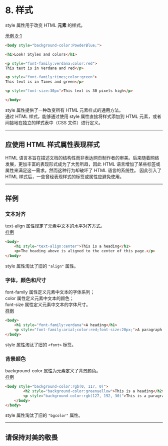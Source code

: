 # 8. 样式

style 属性用于改变 HTML **元素** 的样式。  

[示例 8-1](../example/8-1.html)

```HTML
<body style="background-color:PowderBlue;">

<h1>Look! Styles and colors</h1>

<p style="font-family:verdana;color:red">
This text is in Verdana and red</p>

<p style="font-family:times;color:green">
This text is in Times and green</p>

<p style="font-size:30px">This text is 30 pixels high</p>

</body>
```

style 属性提供了一种改变所有 HTML 元素样式的通用方法。  
通过 HTML 样式，能够通过使用 style 属性直接将样式添加到 HTML 元素，或者间接地在独立的样式表中（CSS 文件）进行定义。  

---

## 应使用 HTML 样式属性表现样式

HTML 语言本旨在描述文档的结构性而非表达网页制作者的审美。后来随着网络发展，更加丰富的表现形式成为了大势所趋，因此 HTML 语言增加了某些标签或属性来满足这一需求。然而这种行为却破坏了 HTML 语言的系统性。
因此引入了 HTML 样式后，一些曾经表现样式的标签或属性应避免使用。  

---

## 样例

### 文本对齐

text-align 属性规定了元素中文本的水平对齐方式。  
[样例](../example/8-2.html)

```HTML
<body>
    <h1 style="text-align:center">This is a heading</h1>
    <p>The heading above is aligned to the center of this page.</p>
</body>
```

style 属性淘汰了旧的 ```"align"``` 属性。  

### 字体，颜色和尺寸

font-family 属性定义元素中文本的字体系列；  
color 属性定义元素中文本的颜色；  
font-size 属性定义元素中文本的字体尺寸。  
[样例](../example/8-3.html)

```HTML
<body>
    <h1 style="font-family:verdana">A heading</h1>
    <p style="font-family:arial;color:red;font-size:20px;">A paragraph.</p>
</body>
```

style 属性淘汰了旧的 ```<font>``` 标签。  

### 背景颜色

background-color 属性为元素定义了背景颜色。  
[样例](../example/8-4.html)

```HTML
<body style="background-color:rgb(0, 117, 0)">
        <h2 style="background-color:greenyellow">This is a heading</h2>
        <p style="background-color:rgb(127, 192, 30)">This is a paragraph.</p>
    </body>
</body>
```

style 属性淘汰了旧的 ```"bgcolor"``` 属性。

---

## 请保持对美的敬畏
